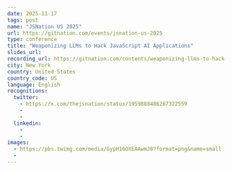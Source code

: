 ```yaml
---
date: 2025-11-17
tags: post
name: "JSNation US 2025"
url: https://gitnation.com/events/jsnation-us-2025
type: conference
title: "Weaponizing LLMs to Hack JavaScript AI Applications"
slides_url:
recording_url: https://gitnation.com/contents/weaponizing-llms-to-hack-javascript-ai-applications
city: New York
country: United States
country_code: US
language: English
recognitions:
  twitter:
    - https://x.com/thejsnation/status/1959888486267322559
    - 
    - 
  linkedin:
    - 
    - 
images:
  - https://pbs.twimg.com/media/GypH16OXEAAwmJ8?format=png&name=small
  - 
---
```

